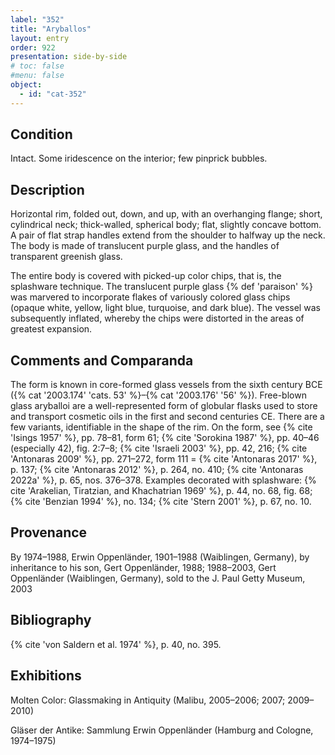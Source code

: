 ```yaml
---
label: "352"
title: "Aryballos"
layout: entry
order: 922
presentation: side-by-side
# toc: false
#menu: false 
object:
  - id: "cat-352"
---
```


## Condition

Intact. Some iridescence on the interior; few pinprick bubbles.

## Description

Horizontal rim, folded out, down, and up, with an overhanging flange; short, cylindrical neck; thick-walled, spherical body; flat, slightly concave bottom. A pair of flat strap handles extend from the shoulder to halfway up the neck. The body is made of translucent purple glass, and the handles of transparent greenish glass.

The entire body is covered with picked-up color chips, that is, the splashware technique. The translucent purple glass {% def 'paraison' %} was marvered to incorporate flakes of variously colored glass chips (opaque white, yellow, light blue, turquoise, and dark blue). The vessel was subsequently inflated, whereby the chips were distorted in the areas of greatest expansion.

## Comments and Comparanda

The form is known in core-formed glass vessels from the sixth century BCE ({% cat '2003.174' 'cats. 53' %}–{% cat '2003.176' '56' %}). Free-blown glass aryballoi are a well-represented form of globular flasks used to store and transport cosmetic oils in the first and second centuries CE. There are a few variants, identifiable in the shape of the rim. On the form, see {% cite 'Isings 1957' %}, pp. 78–81, form 61; {% cite 'Sorokina 1987' %}, pp. 40–46 (especially 42), fig. 2:7–8; {% cite 'Israeli 2003' %}, pp. 42, 216; {% cite 'Antonaras 2009' %}, pp. 271–272, form 111 = {% cite 'Antonaras 2017' %}, p. 137; {% cite 'Antonaras 2012' %}, p. 264, no. 410; {% cite 'Antonaras 2022a' %}, p. 65, nos. 376–378. Examples decorated with splashware: {% cite 'Arakelian, Tiratzian, and Khachatrian 1969' %}, p. 44, no. 68, fig. 68; {% cite 'Benzian 1994' %}, no. 134; {% cite 'Stern 2001' %}, p. 67, no. 10.

## Provenance

By 1974–1988, Erwin Oppenländer, 1901–1988 (Waiblingen, Germany), by inheritance to his son, Gert Oppenländer, 1988; 1988–2003, Gert Oppenländer (Waiblingen, Germany), sold to the J. Paul Getty Museum, 2003

## Bibliography

{% cite 'von Saldern et al. 1974' %}, p. 40, no. 395.

## Exhibitions

Molten Color: Glassmaking in Antiquity (Malibu, 2005–2006; 2007; 2009–2010)

Gläser der Antike: Sammlung Erwin Oppenländer (Hamburg and Cologne, 1974–1975)